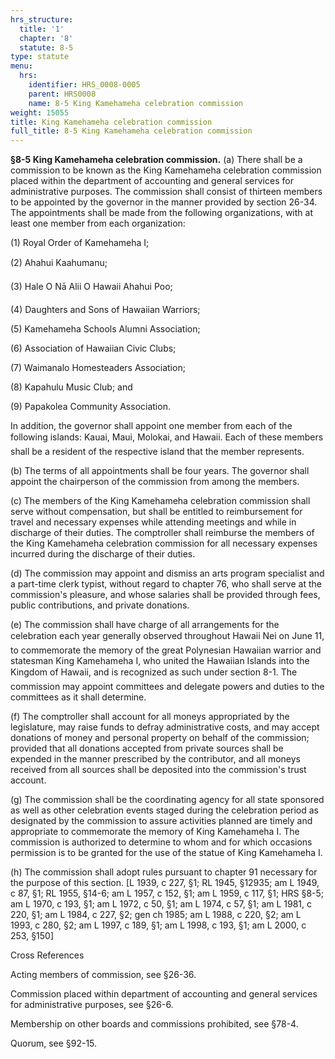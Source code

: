 ```yaml
---
hrs_structure:
  title: '1'
  chapter: '8'
  statute: 8-5
type: statute
menu:
  hrs:
    identifier: HRS_0008-0005
    parent: HRS0008
    name: 8-5 King Kamehameha celebration commission
weight: 15055
title: King Kamehameha celebration commission
full_title: 8-5 King Kamehameha celebration commission
---
```

**§8-5 King Kamehameha celebration commission.** (a) There shall be a commission to be known as the King Kamehameha celebration commission placed within the department of accounting and general services for administrative purposes. The commission shall consist of thirteen members to be appointed by the governor in the manner provided by section 26-34\. The appointments shall be made from the following organizations, with at least one member from each organization:

(1) Royal Order of Kamehameha I;

(2) Ahahui Kaahumanu;

(3) Hale O Nā Alii O Hawaii Ahahui Poo;

(4) Daughters and Sons of Hawaiian Warriors;

(5) Kamehameha Schools Alumni Association;

(6) Association of Hawaiian Civic Clubs;

(7) Waimanalo Homesteaders Association;

(8) Kapahulu Music Club; and

(9) Papakolea Community Association.

In addition, the governor shall appoint one member from each of the following islands: Kauai, Maui, Molokai, and Hawaii. Each of these members shall be a resident of the respective island that the member represents.

(b) The terms of all appointments shall be four years. The governor shall appoint the chairperson of the commission from among the members.

(c) The members of the King Kamehameha celebration commission shall serve without compensation, but shall be entitled to reimbursement for travel and necessary expenses while attending meetings and while in discharge of their duties. The comptroller shall reimburse the members of the King Kamehameha celebration commission for all necessary expenses incurred during the discharge of their duties.

(d) The commission may appoint and dismiss an arts program specialist and a part-time clerk typist, without regard to chapter 76, who shall serve at the commission's pleasure, and whose salaries shall be provided through fees, public contributions, and private donations.

(e) The commission shall have charge of all arrangements for the celebration each year generally observed throughout Hawaii Nei on June 11, to commemorate the memory of the great Polynesian Hawaiian warrior and statesman King Kamehameha I, who united the Hawaiian Islands into the Kingdom of Hawaii, and is recognized as such under section 8-1\. The commission may appoint committees and delegate powers and duties to the committees as it shall determine.

(f) The comptroller shall account for all moneys appropriated by the legislature, may raise funds to defray administrative costs, and may accept donations of money and personal property on behalf of the commission; provided that all donations accepted from private sources shall be expended in the manner prescribed by the contributor, and all moneys received from all sources shall be deposited into the commission's trust account.

(g) The commission shall be the coordinating agency for all state sponsored as well as other celebration events staged during the celebration period as designated by the commission to assure activities planned are timely and appropriate to commemorate the memory of King Kamehameha I. The commission is authorized to determine to whom and for which occasions permission is to be granted for the use of the statue of King Kamehameha I.

(h) The commission shall adopt rules pursuant to chapter 91 necessary for the purpose of this section. [L 1939, c 227, §1; RL 1945, §12935; am L 1949, c 87, §1; RL 1955, §14-6; am L 1957, c 152, §1; am L 1959, c 117, §1; HRS §8-5; am L 1970, c 193, §1; am L 1972, c 50, §1; am L 1974, c 57, §1; am L 1981, c 220, §1; am L 1984, c 227, §2; gen ch 1985; am L 1988, c 220, §2; am L 1993, c 280, §2; am L 1997, c 189, §1; am L 1998, c 193, §1; am L 2000, c 253, §150]

Cross References

Acting members of commission, see §26-36.

Commission placed within department of accounting and general services for administrative purposes, see §26-6.

Membership on other boards and commissions prohibited, see §78-4.

Quorum, see §92-15.